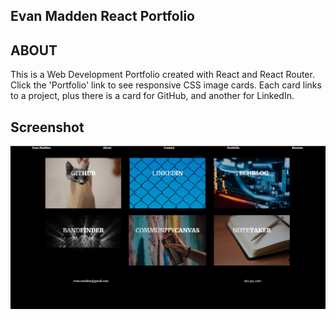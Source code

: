 ## Evan Madden React Portfolio

## ABOUT

This is a Web Development Portfolio created with React and React Router.  Click the 'Portfolio' link to see responsive CSS image cards. Each card links to a project, plus there is a card for GitHub, and another for LinkedIn.

## Screenshot

![screenshot](chainReact.png)